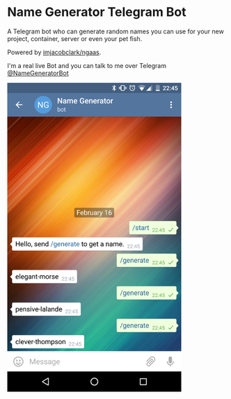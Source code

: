 # Name Generator Telegram Bot
A Telegram bot who can generate random names you can use for your new project, container, server or even your pet fish.

Powered by [imjacobclark/ngaas](https://github.com/imjacobclark/ngaas).

I'm a real live Bot and you can talk to me over Telegram [@NameGeneratorBot](https://telegram.me/NameGeneratorBot)

<img src="https://raw.githubusercontent.com/imjacobclark/name-generator-telegram-bot/master/screenshots/screenshot.png" width="400">
